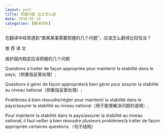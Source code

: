 ```yaml
---
layout: post
title: 把握问题 法文怎么説
date: 2010-05-18
categories: [翻译赏析]  
---
```


在翻译中经常遇到“做某某事需要把握的几个问题”，应该怎么翻译比较恰当？

推 荐 译 文

维护国内稳定应该把握的几个问题

Questions à traiter de façon appropriée pour maintenir la stabilité dans le pays;（侧重指妥善处理）;

Questions à gérer de façon appropriée/à bien gérer pour assurer la stabilité au niveau national（侧重指妥善处理）;

Problèmes à bien résoudre/régler pour maintenir la stabilité dans le pays/assurer la stabilité au niveau national（用于能够解决问题的语境）;

Pour maintenir la stabilité dans le pays/assurer la stabilité au niveau national, il faut veiller à bien résoudre plusieurs problèmes/à traiter de façon appropriée certaines questions.（句子结构）
